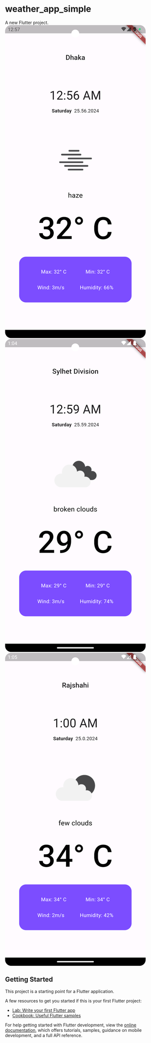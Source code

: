 # weather_app_simple

A new Flutter project.
![Screenshot_20240525_010144.png](Screenshot_20240525_010144.png)![Screenshot_20240525_010427.png](Screenshot_20240525_010427.png)
![Screenshot_20240525_010525.png](Screenshot_20240525_010525.png)
## Getting Started

This project is a starting point for a Flutter application.

A few resources to get you started if this is your first Flutter project:

- [Lab: Write your first Flutter app](https://docs.flutter.dev/get-started/codelab)
- [Cookbook: Useful Flutter samples](https://docs.flutter.dev/cookbook)

For help getting started with Flutter development, view the
[online documentation](https://docs.flutter.dev/), which offers tutorials,
samples, guidance on mobile development, and a full API reference.
